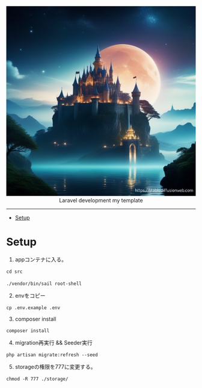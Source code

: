 <div><img src="./docs/images/main-image.png" /></div>

<div align="center">Laravel development my template</div>

---

- [Setup](#setup)

# Setup

1. appコンテナに入る。
```
cd src

./vendor/bin/sail root-shell
```

2. envをコピー
```
cp .env.example .env
```

3. composer install
```
composer install
```

4. migration再実行 && Seeder実行
```
php artisan migrate:refresh --seed
```

5. storageの権限を777に変更する。
```
chmod -R 777 ./storage/
```